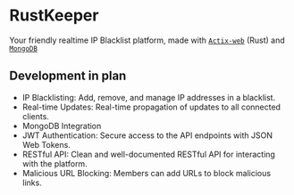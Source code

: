 # RustKeeper
Your friendly realtime IP Blacklist platform, made with [`Actix-web`](https://actix.rs/) (Rust) and [`MongoDB`](https://www.mongodb.com/)

## Development in plan
- IP Blacklisting: Add, remove, and manage IP addresses in a blacklist.
- Real-time Updates: Real-time propagation of updates to all connected clients.
- MongoDB Integration
- JWT Authentication: Secure access to the API endpoints with JSON Web Tokens.
- RESTful API: Clean and well-documented RESTful API for interacting with the platform.
- Malicious URL Blocking: Members can add URLs to block malicious links.
